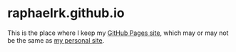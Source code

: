 # raphaelrk.github.io

This is the place where I keep my [GitHub Pages site](http://raphaelrk.github.io), which may or may not be the same as [my personal site](http://raphaelrk.com).
